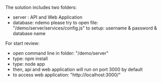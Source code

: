 ﻿The solution includes two folders:
- server  : API and Web Application
- database: ndemo
please try to open file: "/demo/server/services/config.js" to setup: username & password & database name

For start review:
- open command line in folder: "/demo/server"
- type:	npm install
- type: node app
- then, api and web application will run on port 3000 by default
- to access web application: "http://localhost:3000/"
